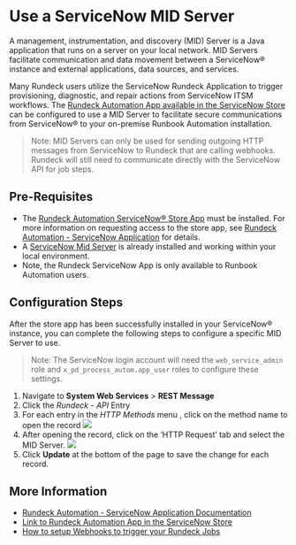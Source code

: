 # Use a ServiceNow MID Server

A management, instrumentation, and discovery (MID) Server is a Java application that runs on a server on your local network. MID Servers facilitate communication and data movement between a ServiceNow® instance and external applications, data sources, and services.

Many Rundeck users utilize the ServiceNow Rundeck Application to trigger provisioning, diagnostic, and repair actions from ServiceNow ITSM workflows. The [Rundeck Automation App available in the ServiceNow Store](https://store.servicenow.com/sn_appstore_store.do#!/store/application/1f1cf27adb252110e8744a6c139619f8/) can be configured to use a MID Server to facilitate secure communications from ServiceNow® to your on-premise Runbook Automation installation.

> Note: MID Servers can only be used for sending outgoing HTTP messages from ServiceNow to Rundeck that are calling webhooks.  Rundeck will still need to communicate directly with the ServiceNow API for job steps.

## Pre-Requisites

* The ​​[Rundeck Automation ServiceNow® Store App](https://store.servicenow.com/sn_appstore_store.do#!/store/application/1f1cf27adb252110e8744a6c139619f8) must be installed. For more information on requesting access to the store app, see  [Rundeck Automation - ServiceNow Application](/manual/integrations/servicenow-app.md#rundeck-automation-servicenow-application) for details.
* A [ServiceNow Mid Server](https://docs.servicenow.com/bundle/rome-servicenow-platform/page/product/mid-server/concept/mid-server-landing.html) is already installed and working within your local environment.
* Note, the Rundeck ServiceNow App is only available to Runbook Automation users.

## Configuration Steps

​​After the store app has been successfully installed in your ServiceNow® instance, you can complete the following steps to configure a specific MID Server to use.

> Note: The ServiceNow login account will need the `web_service_admin` role and `x_pd_process_autom.app_user` roles to configure these settings.

1. Navigate to **System Web Services** > **REST Message**
1. Click the _Rundeck - API_ Entry
1. For each entry in the _HTTP Methods_ menu , click on the method name to open the record
    ![](/assets/img/howto-snmidserver-1.png)
1. After opening the record, click on the ‘HTTP Request’ tab and select the MID Server.
    ![](/assets/img/howto-snmidserver-2.png)
1. Click **Update** at the bottom of the page to save the change for each record.

## More Information

* [Rundeck Automation - ServiceNow Application Documentation](/manual/integrations/servicenow-app.md)
* [Link to Rundeck Automation App in the ServiceNow Store](https://store.servicenow.com/sn_appstore_store.do#!/store/application/1f1cf27adb252110e8744a6c139619f8)
* [How to setup Webhooks to trigger your Rundeck Jobs](/learning/howto/using-webhooks.md)
